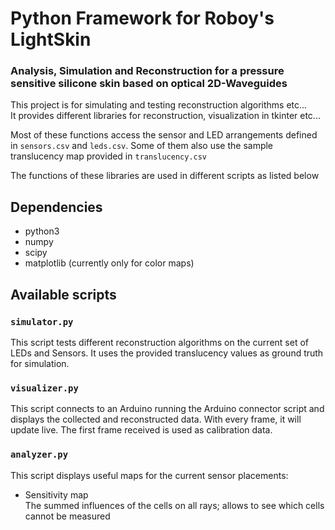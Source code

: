 # Python Framework for Roboy's LightSkin
### Analysis, Simulation and Reconstruction for a pressure sensitive silicone skin based on optical 2D-Waveguides

This project is for simulating and testing reconstruction algorithms etc...  
It provides different libraries for reconstruction, visualization in tkinter etc...

Most of these functions access the sensor and LED arrangements defined in `sensors.csv` and `leds.csv`.
Some of them also use the sample translucency map provided in `translucency.csv`

The functions of these libraries are used in different scripts as listed below

## Dependencies
 * python3
 * numpy
 * scipy
 * matplotlib (currently only for color maps)

## Available scripts

### `simulator.py`
This script tests different reconstruction algorithms on the current set of LEDs and Sensors.
It uses the provided translucency values as ground truth for simulation.

### `visualizer.py`
This script connects to an Arduino running the Arduino connector script and
displays the collected and reconstructed data.
With every frame, it will update live.
The first frame received is used as calibration data.

### `analyzer.py`
This script displays useful maps for the current sensor placements:
 * Sensitivity map  
   The summed influences of the cells on all rays; allows to see which cells cannot be measured